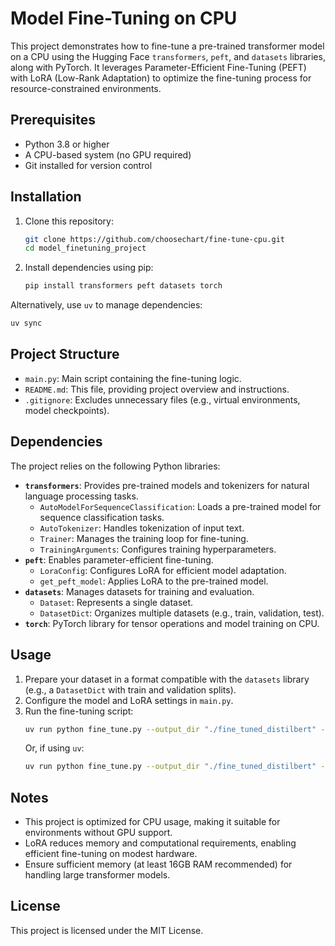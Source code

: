 # Model Fine-Tuning on CPU

This project demonstrates how to fine-tune a pre-trained transformer model on a CPU using the Hugging Face `transformers`, `peft`, and `datasets` libraries, along with PyTorch. It leverages Parameter-Efficient Fine-Tuning (PEFT) with LoRA (Low-Rank Adaptation) to optimize the fine-tuning process for resource-constrained environments.

## Prerequisites

- Python 3.8 or higher
- A CPU-based system (no GPU required)
- Git installed for version control

## Installation

1. Clone this repository:
   ```bash
   git clone https://github.com/choosechart/fine-tune-cpu.git
   cd model_finetuning_project
   ```

2. Install dependencies using pip:
   ```bash
   pip install transformers peft datasets torch
   ```

Alternatively, use `uv` to manage dependencies:
   ```bash
   uv sync
   ```

## Project Structure

- `main.py`: Main script containing the fine-tuning logic.
- `README.md`: This file, providing project overview and instructions.
- `.gitignore`: Excludes unnecessary files (e.g., virtual environments, model checkpoints).

## Dependencies

The project relies on the following Python libraries:

- **`transformers`**: Provides pre-trained models and tokenizers for natural language processing tasks.
  - `AutoModelForSequenceClassification`: Loads a pre-trained model for sequence classification tasks.
  - `AutoTokenizer`: Handles tokenization of input text.
  - `Trainer`: Manages the training loop for fine-tuning.
  - `TrainingArguments`: Configures training hyperparameters.
- **`peft`**: Enables parameter-efficient fine-tuning.
  - `LoraConfig`: Configures LoRA for efficient model adaptation.
  - `get_peft_model`: Applies LoRA to the pre-trained model.
- **`datasets`**: Manages datasets for training and evaluation.
  - `Dataset`: Represents a single dataset.
  - `DatasetDict`: Organizes multiple datasets (e.g., train, validation, test).
- **`torch`**: PyTorch library for tensor operations and model training on CPU.

## Usage

1. Prepare your dataset in a format compatible with the `datasets` library (e.g., a `DatasetDict` with train and validation splits).
2. Configure the model and LoRA settings in `main.py`.
3. Run the fine-tuning script:
   ```bash
   uv run python fine_tune.py --output_dir "./fine_tuned_distilbert" --model_name "distilbert/distilbert-base-uncased" --data_file_path "data_dict_example.json"
   ```
   Or, if using `uv`:
   ```bash
   uv run python fine_tune.py --output_dir "./fine_tuned_distilbert" --model_name "distilbert/distilbert-base-uncased" --data_file_path "data_dict_example.json"
   ```



## Notes

- This project is optimized for CPU usage, making it suitable for environments without GPU support.
- LoRA reduces memory and computational requirements, enabling efficient fine-tuning on modest hardware.
- Ensure sufficient memory (at least 16GB RAM recommended) for handling large transformer models.

## License

This project is licensed under the MIT License.